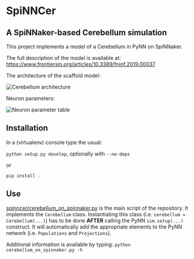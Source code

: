 # SpiNNCer
## A SpiNNaker-based Cerebellum simulation

This project implements a model of a Cerebellum in PyNN on SpiNNaker.

The full description of the model is available at: https://www.frontiersin.org/articles/10.3389/fninf.2019.00037


The architecture of the scaffold model:

![Cerebellum architecture](https://www.frontiersin.org/files/Articles/444802/fninf-13-00037-HTML-r1/image_m/fninf-13-00037-g001.jpg)

Neuron parameters:

![Neuron parameter table](https://www.frontiersin.org/files/Articles/444802/fninf-13-00037-HTML-r1/image_m/fninf-13-00037-t002.jpg)

## Installation

In a (virtualenv) console type the usual:

`python setup.py develop`, optionally with `--no-deps`

or

`pip install .`


## Use

[spinncer/cerebellum_on_spinnaker.py](spinncer/cerebellum_on_spinnaker.py) 
is the main script of the repository. It implements the `Cerebellum` class.
Instantiating this class (i.e. `cerebellum = Cerebellum(...)`) has to be done
**AFTER** calling the PyNN `sim.setup(...)` construct. It will  automatically
add the appropriate elements to the PyNN network 
(i.e. `Populations` and `Projections`).

Additional information is available by typing:
`python cerebellum_on_spinnaker.py -h`



